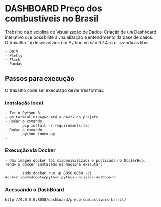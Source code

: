 # DASHBOARD Preço dos combustíveis no Brasil

Trabalho da disciplina de Visualização de Dados. Criação de um Dashboard interativo que possibilite a visualização e entendimento da base de dados.
O trabalho foi desenvolvido em Python versão 3.7.4, e utilizando as libs:

    - Dash
    - Plotly
    - Flask
    - Pandas

## Passos para execução

O trabalho pode ser executado de de três formas:

### Instalação local
    - Ter o Python 3
    - No termial navegar até a pasta do projeto
    - Rodar o comando 
            pip install -r requirements.txt  
    - Rodar o comando
            python index.py
    - 

### Execução via Docker
    - Uma imagem docker foi disponibilizada e publicada no DockerHub. Tendo o docker instalado na máquina executar:

            sudo docker run -p 8050:8050 -it docker.io/mmdcosta/python:python-unisinos-dashboard

### Acessando o DashBoard
    http://0.0.0.0:8050/dashboard/preco-combustiveis-brasil/